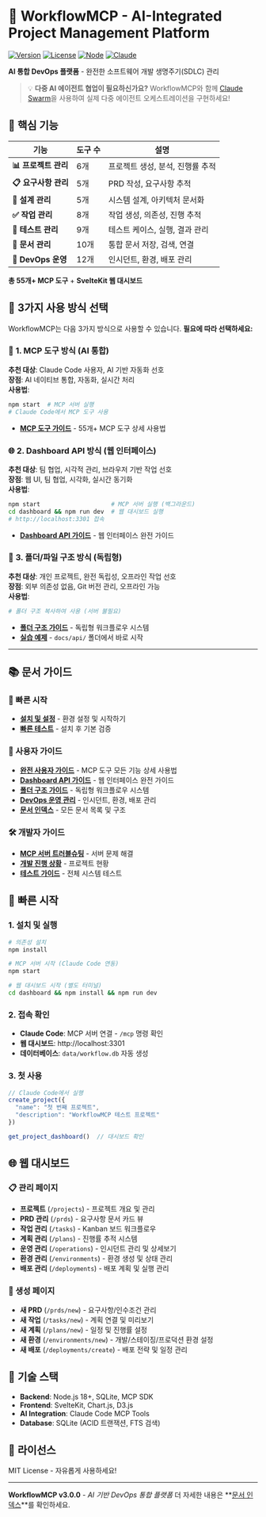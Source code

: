 # 🚀 WorkflowMCP - AI-Integrated Project Management Platform

[![Version](https://img.shields.io/badge/version-3.0.0-blue.svg)](https://github.com/foswmine/workflow-mcp)
[![License](https://img.shields.io/badge/license-MIT-green.svg)](https://opensource.org/licenses/MIT)
[![Node](https://img.shields.io/badge/node-%3E%3D18.0.0-brightgreen.svg)](https://nodejs.org)
[![Claude](https://img.shields.io/badge/Claude%20Code-Integrated-orange.svg)](https://claude.ai/code)

**AI 통합 DevOps 플랫폼** - 완전한 소프트웨어 개발 생명주기(SDLC) 관리

> 💡 **다중 AI 에이전트 협업이 필요하신가요?**
> WorkflowMCP와 함께 [Claude Swarm](https://github.com/anthropics/claude-swarm)을 사용하여 실제 다중 에이전트 오케스트레이션을 구현하세요!

## 🎯 **핵심 기능**

| 기능 | 도구 수 | 설명 |
|------|---------|------|
| **📊 프로젝트 관리** | 6개 | 프로젝트 생성, 분석, 진행률 추적 |
| **📋 요구사항 관리** | 5개 | PRD 작성, 요구사항 추적 |
| **🎨 설계 관리** | 5개 | 시스템 설계, 아키텍처 문서화 |
| **✅ 작업 관리** | 8개 | 작업 생성, 의존성, 진행 추적 |
| **🧪 테스트 관리** | 9개 | 테스트 케이스, 실행, 결과 관리 |
| **📝 문서 관리** | 10개 | 통합 문서 저장, 검색, 연결 |
| **🚀 DevOps 운영** | 12개 | 인시던트, 환경, 배포 관리 |

**총 55개+ MCP 도구** + **SvelteKit 웹 대시보드**

## 🎯 **3가지 사용 방식 선택**

WorkflowMCP는 다음 3가지 방식으로 사용할 수 있습니다. **필요에 따라 선택하세요:**

### 🤖 **1. MCP 도구 방식** (AI 통합)
**추천 대상**: Claude Code 사용자, AI 기반 자동화 선호  
**장점**: AI 네이티브 통합, 자동화, 실시간 처리  
**사용법**: 
```bash
npm start  # MCP 서버 실행
# Claude Code에서 MCP 도구 사용
```
- **[MCP 도구 가이드](docs/guides/USER_GUIDE.md)** - 55개+ MCP 도구 상세 사용법

### 🌐 **2. Dashboard API 방식** (웹 인터페이스)  
**추천 대상**: 팀 협업, 시각적 관리, 브라우저 기반 작업 선호  
**장점**: 웹 UI, 팀 협업, 시각화, 실시간 동기화  
**사용법**:
```bash
npm start                    # MCP 서버 실행 (백그라운드)
cd dashboard && npm run dev  # 웹 대시보드 실행
# http://localhost:3301 접속
```
- **[Dashboard API 가이드](docs/DASHBOARD_API_GUIDE.md)** - 웹 인터페이스 완전 가이드

### 📁 **3. 폴더/파일 구조 방식** (독립형)
**추천 대상**: 개인 프로젝트, 완전 독립성, 오프라인 작업 선호  
**장점**: 외부 의존성 없음, Git 버전 관리, 오프라인 가능  
**사용법**: 
```bash
# 폴더 구조 복사하여 사용 (서버 불필요)
```
- **[폴더 구조 가이드](docs/STANDALONE_WORKFLOW_SYSTEM.md)** - 독립형 워크플로우 시스템
- **[실습 예제](docs/api/)** - `docs/api/` 폴더에서 바로 시작

---

## 📚 **문서 가이드**

### 🚀 빠른 시작
- **[설치 및 설정](docs/guides/USER_GUIDE.md#설치-및-설정)** - 환경 설정 및 시작하기
- **[빠른 테스트](docs/testing/QUICK_TEST_CHECKLIST.md)** - 설치 후 기본 검증

### 📖 사용자 가이드  
- **[완전 사용자 가이드](docs/guides/USER_GUIDE.md)** - MCP 도구 모든 기능 상세 사용법
- **[Dashboard API 가이드](docs/DASHBOARD_API_GUIDE.md)** - 웹 인터페이스 완전 가이드
- **[폴더 구조 가이드](docs/STANDALONE_WORKFLOW_SYSTEM.md)** - 독립형 워크플로우 시스템
- **[DevOps 운영 관리](docs/guides/DEVOPS_OPERATIONS_GUIDE.md)** - 인시던트, 환경, 배포 관리
- **[문서 인덱스](docs/README.md)** - 모든 문서 목록 및 구조

### 🛠️ 개발자 가이드
- **[MCP 서버 트러블슈팅](docs/development/MCP_SERVER_TROUBLESHOOTING_GUIDE.md)** - 서버 문제 해결
- **[개발 진행 상황](docs/development/DEVELOPMENT_PROGRESS.md)** - 프로젝트 현황
- **[테스트 가이드](docs/testing/MCP_PHASE_2_9_TESTING_GUIDE.md)** - 전체 시스템 테스트

## 🚀 **빠른 시작**

### 1. 설치 및 실행
```bash
# 의존성 설치
npm install

# MCP 서버 시작 (Claude Code 연동)
npm start

# 웹 대시보드 시작 (별도 터미널)
cd dashboard && npm install && npm run dev
```

### 2. 접속 확인
- **Claude Code**: MCP 서버 연결 - `/mcp` 명령 확인  
- **웹 대시보드**: http://localhost:3301
- **데이터베이스**: `data/workflow.db` 자동 생성

### 3. 첫 사용
```javascript
// Claude Code에서 실행
create_project({
  "name": "첫 번째 프로젝트",
  "description": "WorkflowMCP 테스트 프로젝트"
})

get_project_dashboard()  // 대시보드 확인
```

## 🌐 **웹 대시보드**

### 📋 관리 페이지
- **프로젝트** (`/projects`) - 프로젝트 개요 및 관리
- **PRD 관리** (`/prds`) - 요구사항 문서 카드 뷰
- **작업 관리** (`/tasks`) - Kanban 보드 워크플로우
- **계획 관리** (`/plans`) - 진행률 추적 시스템
- **운영 관리** (`/operations`) - 인시던트 관리 및 상세보기
- **환경 관리** (`/environments`) - 환경 생성 및 상태 관리  
- **배포 관리** (`/deployments`) - 배포 계획 및 실행 관리

### 🔧 생성 페이지
- **새 PRD** (`/prds/new`) - 요구사항/인수조건 관리
- **새 작업** (`/tasks/new`) - 계획 연결 및 미리보기
- **새 계획** (`/plans/new`) - 일정 및 진행률 설정
- **새 환경** (`/environments/new`) - 개발/스테이징/프로덕션 환경 설정
- **새 배포** (`/deployments/create`) - 배포 전략 및 일정 관리

## 🔧 **기술 스택**

- **Backend**: Node.js 18+, SQLite, MCP SDK
- **Frontend**: SvelteKit, Chart.js, D3.js
- **AI Integration**: Claude Code MCP Tools
- **Database**: SQLite (ACID 트랜잭션, FTS 검색)

## 📄 **라이선스**

MIT License - 자유롭게 사용하세요!

---

**WorkflowMCP v3.0.0** - *AI 기반 DevOps 통합 플랫폼*
더 자세한 내용은 **[문서 인덱스](docs/README.md)**를 확인하세요.
